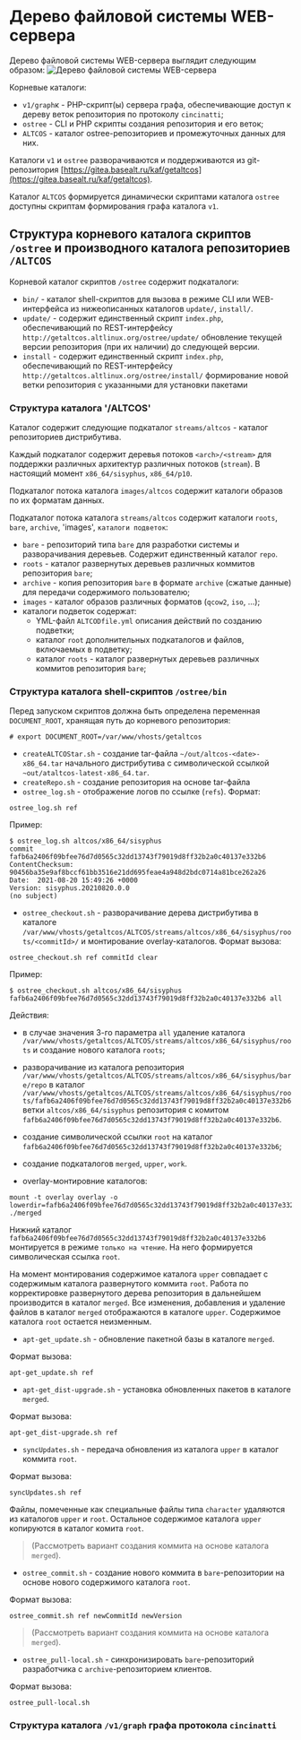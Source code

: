 # Дерево файловой системы WEB-сервера

Дерево файловой системы WEB-сервера выглядит следующим образом:
![Дерево файловой системы WEB-сервера](Images/tree.png)

Корневые каталоги:
- `v1/graph`к - PHP-скрипт(ы) сервера графа, обеспечивающие доступ к дереву веток репозитория по протоколу `cincinatti`;
- `ostree` - CLI и PHP скрипты создания репозитория и его веток;
- `ALTCOS` - каталог ostree-репозиториев и промежуточных данных для них.

Каталоги `v1` и `ostree` разворачиваются и поддерживаются из git-репозитория [https://gitea.basealt.ru/kaf/getaltcos](https://gitea.basealt.ru/kaf/getaltcos).

Каталог `ALTCOS` формируется динамически скриптами каталога `ostree` доступны скриптам формирования графа каталога `v1`.

## Структура корневого каталога скриптов `/ostree` и производного каталога репозиториев `/ALTCOS`

Корневой каталог скриптов `/ostree` содержит подкаталоги:
- `bin/` - каталог shell-скриптов для вызова в режиме CLI или WEB-интерфейса из нижеописанных каталогов `update/`, `install/`.
- `update/` - содержит единственный скрипт `index.php`, обеспечивающий по REST-интерфейсу `http://getaltcos.altlinux.org/ostree/update/` обновление текущей версии репозитория (при их наличии) до следующей версии.
- `install` - содержит единственный скрипт `index.php`, обеспечивающий по REST-интерфейсу `http://getaltcos.altlinux.org/ostree/install/` формирование новой ветки репозитория с указанными для установки пакетами

### Структура каталога '/ALTCOS'

Каталог содержит следующие подкаталог `streams/altcos` - каталог репозиториев дистрибутива.

Каждый подкаталог содержит деревья потоков `<arch>/<stream>` для поддержки различных архитектур различных потоков (`stream`).
В настоящий момент `x86_64/sisyphus`, `x86_64/p10`.

Подкаталог потока каталога `images/altcos` содержит каталоги образов по их форматам данных.

Подкаталог потока каталога `streams/altcos` содержит каталоги
`roots`, `bare`, `archive`, 'images', `каталоги подветок`:
- `bare` - репозиторий типа `bare` для разработки системы и разворачивания деревьев. Содержит единственный каталог `repo`.
- `roots` - каталог развернутых деревьев различных коммитов репозитория `bare`;
- `archive` - копия репозитория `bare` в формате `archive` (сжатые данные) для передачи содержимого пользователю;
- `images` - каталог образов различных форматов (`qcow2`, `iso`, ...);
- каталоги подветок содержат:
  * YML-файл `ALTCODfile.yml` описания действий по созданию подветки;
  * каталог `root` дополнительных подкаталогов и файлов, включаемых в подветку;
  * каталог `roots` - каталог развернутых деревьев различных коммитов репозитория `bare`;


### Структура каталога shell-скриптов `/ostree/bin`

Перед запуском скриптов должна быть определена переменная `DOCUMENT_ROOT`, хранящая путь до корневого репозитория:
```
# export DOCUMENT_ROOT=/var/www/vhosts/getaltcos
```

- `createALTCOStar.sh` - создание tar-файла `~/out/altcos-<date>-x86_64.tar` начального дистрибутива с символической ссылкой `~out/ataltcos-latest-x86_64.tar`.
- `createRepo.sh` - создание репозитория на основе tar-файла
- `ostree_log.sh` - отображение логов  по ссылке (`refs`).
Формат:
```
ostree_log.sh ref
```

Пример:
```
$ ostree_log.sh altcos/x86_64/sisyphus
commit fafb6a2406f09bfee76d7d0565c32dd13743f79019d8ff32b2a0c40137e332b6
ContentChecksum:  90456ba35e9af8bccf61bb3516e21dd695feae4a948d2bdc0714a81bce262a26
Date:  2021-08-20 15:49:26 +0000
Version: sisyphus.20210820.0.0
(no subject)
```

- `ostree_checkout.sh` - разворачивание дерева дистрибутива в каталоге `/var/www/vhosts/getaltcos/ALTCOS/streams/altcos/x86_64/sisyphus/roots/<commitId>/` и монтирование overlay-каталогов.
Формат вызова:
```
ostree_checkout.sh ref commitId clear
```

Пример:
```
$ ostree_checkout.sh altcos/x86_64/sisyphus fafb6a2406f09bfee76d7d0565c32dd13743f79019d8ff32b2a0c40137e332b6 all
```
Действия:
- в случае значения 3-го параметра `all` удаление каталога
`/var/www/vhosts/getaltcos/ALTCOS/streams/altcos/x86_64/sisyphus/roots`
и создание нового каталога `roots`;
- разворачивание из каталога репозитория `/var/www/vhosts/getaltcos/ALTCOS/streams/altcos/x86_64/sisyphus/bare/repo` в каталог `/var/www/vhosts/getaltcos/ALTCOS/streams/altcos/x86_64/sisyphus/roots/fafb6a2406f09bfee76d7d0565c32dd13743f79019d8ff32b2a0c40137e332b6` ветки `altcos/x86_64/sisyphus` репозитория с комитом `fafb6a2406f09bfee76d7d0565c32dd13743f79019d8ff32b2a0c40137e332b6`.
- создание символической ссылки `root` на каталог `fafb6a2406f09bfee76d7d0565c32dd13743f79019d8ff32b2a0c40137e332b6`;
- создание подкаталогов `merged`, `upper`, `work`.

- overlay-монтировние каталогов:
```
mount -t overlay overlay -o lowerdir=fafb6a2406f09bfee76d7d0565c32dd13743f79019d8ff32b2a0c40137e332b6,upperdir=./upper,workdir=./work ./merged
```

Нижний каталог `fafb6a2406f09bfee76d7d0565c32dd13743f79019d8ff32b2a0c40137e332b6` монтируется в режиме `только на чтение`.
На него формируется символическая ссылка `root`.

На момент монтирования содержимое каталога `upper` совпадает с содержимым каталога развернутого коммита `root`.
Работа по корректировке развернутого дерева репозитория в дальнейшем производится в каталог `merged`. Все изменения, добавления и удаление файлов в каталог `merged` отображаются в каталоге `upper`. Содержимое каталога `root` остается неизменным.

- `apt-get_update.sh` - обновление пакетной базы в каталоге `merged`.

Формат вызова:
```
apt-get_update.sh ref
```

- `apt-get_dist-upgrade.sh` - установка обновленных пакетов в каталоге `merged`.

Формат вызова:
```
apt-get_dist-upgrade.sh ref
```

- `syncUpdates.sh` - передача обновления из каталога `upper` в каталог коммита `root`.

Формат вызова:
```
syncUpdates.sh ref
```

Файлы, помеченные как специальные файлы типа `character` удаляются из каталогов `upper` и `root`.
Остальное содержимое каталога `upper` копируются в каталог комита `root`.

> (Рассмотреть вариант создания коммита на основе каталога `merged`).

- `ostree_commit.sh` - создание нового коммита в `bare`-репозитории на основе нового содержимого каталога `root`.

Формат вызова:
```
ostree_commit.sh ref newCommitId newVersion
```

> (Рассмотреть вариант создания коммита на основе каталога `merged`).


- `ostree_pull-local.sh` - синхронизировать `bare`-репозиторий разработчика с `archive`-репозиторием клиентов.

Формат вызова:
```
ostree_pull-local.sh
```


### Структура каталога `/v1/graph` графа протокола `cincinatti`
